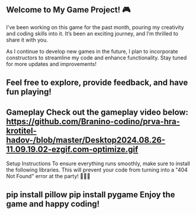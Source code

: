 Welcome to My Game Project! 🎮
-----------------------------------------------------------------------------------------------------------------------------------------------------------------------------------
I've been working on this game for the past month, pouring my creativity and coding skills into it. It’s been an exciting journey, and I’m thrilled to share it with you.

As I continue to develop new games in the future, I plan to incorporate constructors to streamline my code and enhance functionality. Stay tuned for more updates and improvements!

Feel free to explore, provide feedback, and have fun playing!
-----------------------------------------------------------------------------------------------------------------------------------------------------------------------------------
Gameplay
Check out the gameplay video below:
https://github.com/Branino-codino/prva-hra-krotitel-hadov-/blob/master/Desktop2024.08.26-11.09.19.02-ezgif.com-optimize.gif
-----------------------------------------------------------------------------------------------------------------------------------------------------------------------------------
Setup Instructions
To ensure everything runs smoothly, make sure to install the following libraries. This will prevent your code from turning into a "404 Not Found" error at the party! 🎉👨‍💻

pip install pillow
pip install pygame
Enjoy the game and happy coding!
-----------------------------------------------------------------------------------------------------------------------------------------------------------------------------------
